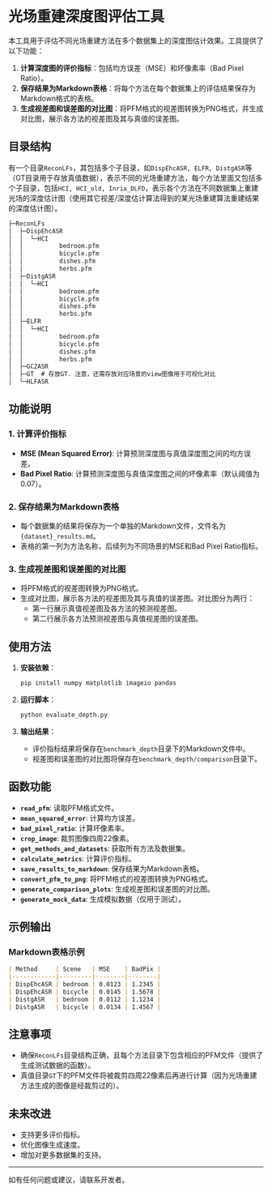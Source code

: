 # 光场重建深度图评估工具

本工具用于评估不同光场重建方法在多个数据集上的深度图估计效果。工具提供了以下功能：

1. **计算深度图的评价指标**：包括均方误差（MSE）和坏像素率（Bad Pixel Ratio）。
2. **保存结果为Markdown表格**：将每个方法在每个数据集上的评估结果保存为Markdown格式的表格。
3. **生成视差图和误差图的对比图**：将PFM格式的视差图转换为PNG格式，并生成对比图，展示各方法的视差图及其与真值的误差图。

## 目录结构

有一个目录`ReconLFs`，其包括多个子目录，如`DispEhcASR, ELFR, DistgASR`等（GT目录用于存放真值数据），表示不同的光场重建方法，每个方法里面又包括多个子目录，包括`HCI, HCI_old, Inria_DLFD`，表示各个方法在不同数据集上重建光场的深度估计图（使用其它视差/深度估计算法得到的某光场重建算法重建结果的深度估计图）。

```txt
├─ReconLFs
│  ├─DispEhcASR
│  │  └─HCI
│  │          bedroom.pfm
│  │          bicycle.pfm
│  │          dishes.pfm
│  │          herbs.pfm
│  ├─DistgASR
│  │  └─HCI
│  │          bedroom.pfm
│  │          bicycle.pfm
│  │          dishes.pfm
│  │          herbs.pfm
│  ├─ELFR
│  │  └─HCI
│  │          bedroom.pfm
│  │          bicycle.pfm
│  │          dishes.pfm
│  │          herbs.pfm
│  ├─GC2ASR
│  ├─GT  # 存放GT. 注意，还需存放对应场景的view图像用于可视化对比
│  └─HLFASR
```

## 功能说明

### 1. 计算评价指标

- **MSE (Mean Squared Error)**: 计算预测深度图与真值深度图之间的均方误差。
- **Bad Pixel Ratio**: 计算预测深度图与真值深度图之间的坏像素率（默认阈值为0.07）。

### 2. 保存结果为Markdown表格

- 每个数据集的结果将保存为一个单独的Markdown文件，文件名为`{dataset}_results.md`。
- 表格的第一列为方法名称，后续列为不同场景的MSE和Bad Pixel Ratio指标。

### 3. 生成视差图和误差图的对比图

- 将PFM格式的视差图转换为PNG格式。
- 生成对比图，展示各方法的视差图及其与真值的误差图。对比图分为两行：
  - 第一行展示真值视差图及各方法的预测视差图。
  - 第二行展示各方法预测视差图与真值视差图的误差图。

## 使用方法

1. **安装依赖**：
   ```bash
   pip install numpy matplotlib imageio pandas
   ```

2. **运行脚本**：
   ```bash
   python evaluate_depth.py
   ```

3. **输出结果**：
   - 评价指标结果将保存在`benchmark_depth`目录下的Markdown文件中。
   - 视差图和误差图的对比图将保存在`benchmark_depth/comparison`目录下。

## 函数功能

- **`read_pfm`**: 读取PFM格式文件。
- **`mean_squared_error`**: 计算均方误差。
- **`bad_pixel_ratio`**: 计算坏像素率。
- **`crop_image`**: 裁剪图像四周22像素。
- **`get_methods_and_datasets`**: 获取所有方法及数据集。
- **`calculate_metrics`**: 计算评价指标。
- **`save_results_to_markdown`**: 保存结果为Markdown表格。
- **`convert_pfm_to_png`**: 将PFM格式的视差图转换为PNG格式。
- **`generate_comparison_plots`**: 生成视差图和误差图的对比图。
- **`generate_mock_data`**: 生成模拟数据（仅用于测试）。

## 示例输出

### Markdown表格示例

```markdown
| Method     | Scene   | MSE    | BadPix |
|------------|---------|--------|--------|
| DispEhcASR | bedroom | 0.0123 | 1.2345 |
| DispEhcASR | bicycle | 0.0145 | 1.5678 |
| DistgASR   | bedroom | 0.0112 | 1.1234 |
| DistgASR   | bicycle | 0.0134 | 1.4567 |
```



## 注意事项

- 确保`ReconLFs`目录结构正确，且每个方法目录下包含相应的PFM文件（提供了生成测试数据的函数）。
- 真值目录`GT`下的PFM文件将被裁剪四周22像素后再进行计算（因为光场重建方法生成的图像是经裁剪过的）。

## 未来改进

- 支持更多评价指标。
- 优化图像生成速度。
- 增加对更多数据集的支持。

---

如有任何问题或建议，请联系开发者。